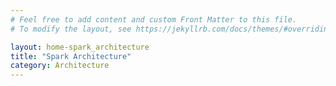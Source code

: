 ```yaml
---
# Feel free to add content and custom Front Matter to this file.
# To modify the layout, see https://jekyllrb.com/docs/themes/#overriding-theme-defaults

layout: home-spark_architecture
title: "Spark Architecture"
category: Architecture
---
```

